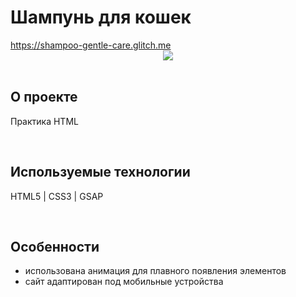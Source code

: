 <h1> Шампунь для кошек </h1>
<a href="https://shampoo-gentle-care.glitch.me/"> https://shampoo-gentle-care.glitch.me </a>

<div align="center">
  <img src="https://cdn.glitch.global/4c2d15d3-216a-4545-9f2e-6c3cc9987049/gentlecare.png">
</div>
<br>

<h2> О проекте </h2>
<p> Практика HTML </p>
<br>

<h2> Используемые технологии </h2>
<p> HTML5 | CSS3 | GSAP</p>
<br>

<h2>Особенности</h2>
<ul>
  <li> использована анимация для плавного появления элементов </li>
  <li> сайт адаптирован под мобильные устройства </li>
</ul>
